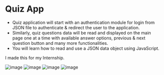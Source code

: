 # Quiz App

- Quiz application will start with an authentication module for login from JSON file to authenticate & redirect the user to the application. 
- Similarly, quiz questions data will be read and displayed on the main page one at a time with available answer options, previous & next question button and many more functionalities. 
- You will learn how to read and use a JSON data object using JavaScript. 

I made this for my Internship.

![image](https://user-images.githubusercontent.com/81074236/210182669-1619b19f-58e0-4278-a7c5-018761494af5.png)
![image](https://user-images.githubusercontent.com/81074236/210182656-ef8b08e2-64d2-4319-96bc-90290f4a8c61.png)
![image](https://user-images.githubusercontent.com/81074236/210182661-13f643b1-35dd-4d2c-8842-36cbd3722eef.png)
![image](https://user-images.githubusercontent.com/81074236/210182675-29317d50-d7cc-4a2a-884e-2c7a887bc153.png)

